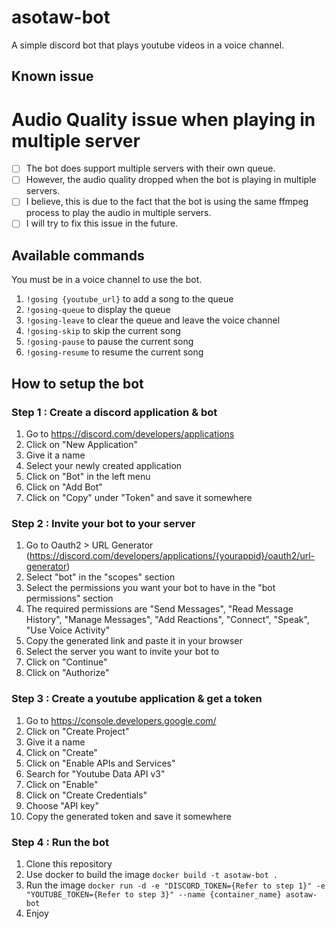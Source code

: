 # asotaw-bot

A simple discord bot that plays youtube videos in a voice channel. 

## Known issue

# Audio Quality issue when playing in multiple server
- [ ] The bot does support multiple servers with their own queue.
- [ ] However, the audio quality dropped when the bot is playing in multiple servers.
- [ ] I believe, this is due to the fact that the bot is using the same ffmpeg process to play the audio in multiple servers.
- [ ] I will try to fix this issue in the future.

## Available commands

You must be in a voice channel to use the bot.
1. ```!gosing {youtube_url}``` to add a song to the queue
2. ```!gosing-queue``` to display the queue
3. ```!gosing-leave``` to clear the queue and leave the voice channel
4. ```!gosing-skip``` to skip the current song
5. ```!gosing-pause``` to pause the current song
6. ```!gosing-resume``` to resume the current song

## How to setup the bot

### Step 1 : Create a discord application & bot

1. Go to https://discord.com/developers/applications
2. Click on "New Application"
3. Give it a name
4. Select your newly created application
5. Click on "Bot" in the left menu
6. Click on "Add Bot"
7. Click on "Copy" under "Token" and save it somewhere

### Step 2 : Invite your bot to your server

1. Go to Oauth2 > URL Generator (https://discord.com/developers/applications/{yourappid}/oauth2/url-generator)
2. Select "bot" in the "scopes" section
3. Select the permissions you want your bot to have in the "bot permissions" section
4. The required permissions are "Send Messages", "Read Message History", "Manage Messages", "Add Reactions", "Connect", "Speak", "Use Voice Activity"
5. Copy the generated link and paste it in your browser
6. Select the server you want to invite your bot to
7. Click on "Continue"
8. Click on "Authorize"

### Step 3 : Create a youtube application & get a token

1. Go to https://console.developers.google.com/
2. Click on "Create Project"
3. Give it a name
4. Click on "Create"
5. Click on "Enable APIs and Services"
6. Search for "Youtube Data API v3"
7. Click on "Enable"
8. Click on "Create Credentials"
9. Choose "API key"
10. Copy the generated token and save it somewhere

### Step 4 : Run the bot

1. Clone this repository
2. Use docker to build the image
``` docker build -t asotaw-bot . ```
3. Run the image
``` docker run -d -e "DISCORD_TOKEN={Refer to step 1}" -e "YOUTUBE_TOKEN={Refer to step 3}" --name {container_name} asotaw-bot ```
4. Enjoy
